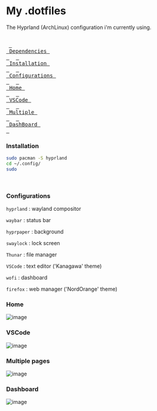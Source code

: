 # My .dotfiles

The Hyprland (ArchLinux) configuration i'm currently using.
<br>
<br>

  &ensp;[<kbd> <br> Dependencies <br> </kbd>](#Dependencies)&ensp;
  &ensp;[<kbd> <br> Installation <br> </kbd>](#Installation)&ensp;
  &ensp;[<kbd> <br> Configurations <br> </kbd>](#Configurations)&ensp;
  &ensp;[<kbd> <br> Home <br> </kbd>](#Home)&ensp;
  &ensp;[<kbd> <br> VSCode <br> </kbd>](#VSCode)&ensp;
  &ensp;[<kbd> <br> Multiple <br> </kbd>](#Multiple)&ensp;
  &ensp;[<kbd> <br> DashBoard <br> </kbd>](#Dashboard)&ensp;

  
### Installation

```bash
sudo pacman -S hyprland 
cd ~/.config/
sudo 
```
<br>

### Configurations

```hyprland``` : wayland compositor

```waybar``` : status bar 

```hyprpaper``` : background 

```swaylock``` : lock screen

```Thunar``` : file manager

```VSCode``` : text editor ('Kanagawa' theme)

```wofi``` : dashboard

```firefox``` : web manager ('NordOrange' theme)

### Home

![image](pictures/home.png)

### VSCode

![image](pictures/code.png)

### Multiple pages

![image](pictures/multiple.png)

### Dashboard

![image](pictures/app2.png)


